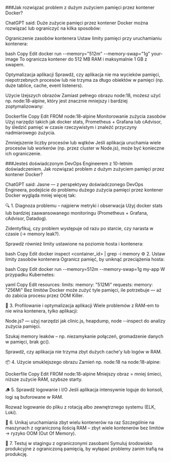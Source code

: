 ###Jak rozwiązać problem z dużym zużyciem pamięci przez kontener Docker?


ChatGPT said:
Duże zużycie pamięci przez kontener Docker można rozwiązać lub ograniczyć na kilka sposobów:

Ograniczenie zasobów kontenera
Ustaw limity pamięci przy uruchamianiu kontenera:

bash
Copy
Edit
docker run --memory="512m" --memory-swap="1g" your-image
To ogranicza kontener do 512 MB RAM i maksymalnie 1 GB z swapem.

Optymalizacja aplikacji
Sprawdź, czy aplikacja nie ma wycieków pamięci, niepotrzebnych procesów lub nie trzyma za długo obiektów w pamięci (np. duże tablice, cache, event listeners).

Użycie lżejszych obrazów
Zamiast pełnego obrazu node:18, możesz użyć np. node:18-alpine, który jest znacznie mniejszy i bardziej zoptymalizowany:

Dockerfile
Copy
Edit
FROM node:18-alpine
Monitorowanie zużycia zasobów
Użyj narzędzi takich jak docker stats, Prometheus + Grafana lub cAdvisor, by śledzić pamięć w czasie rzeczywistym i znaleźć przyczyny nadmiarowego zużycia.

Zmniejszenie liczby procesów lub wątków
Jeśli aplikacja uruchamia wiele procesów lub workerów (np. przez cluster w Node.js), może być konieczne ich ograniczenie.

###Jesteś doświadczonym DevOps Engineerem z 10-letnim doświadczeniem. Jak rozwiązać problem z dużym zużyciem pamięci przez kontener Docker?


ChatGPT said:
Jasne — z perspektywy doświadczonego DevOps Engineera, podejście do problemu dużego zużycia pamięci przez kontener Docker wygląda mniej więcej tak:

🔍 1. Diagnoza problemu – najpierw metryki i obserwacja
Użyj docker stats lub bardziej zaawansowanego monitoringu (Prometheus + Grafana, cAdvisor, Datadog).

Zidentyfikuj, czy problem występuje od razu po starcie, czy narasta w czasie (→ memory leak?).

Sprawdź również limity ustawione na poziomie hosta i kontenera:

bash
Copy
Edit
docker inspect <container_id> | grep -i memory
⚙️ 2. Ustaw limity zasobów kontenera
Ogranicz pamięć, by uniknąć przeciążenia hosta:

bash
Copy
Edit
docker run --memory=512m --memory-swap=1g my-app
W przypadku Kubernetes:

yaml
Copy
Edit
resources:
  limits:
    memory: "512Mi"
  requests:
    memory: "256Mi"
Bez limitów Docker może zużyć tyle pamięci, ile potrzebuje — aż do zabicia procesu przez OOM Killer.

🧼 3. Profilowanie i optymalizacja aplikacji
Wiele problemów z RAM-em to nie wina kontenera, tylko aplikacji:

Node.js? — użyj narzędzi jak clinic.js, heapdump, node --inspect do analizy zużycia pamięci.

Szukaj memory leaków – np. niezamykanie połączeń, gromadzenie danych w pamięci, brak gc().

Sprawdź, czy aplikacja nie trzyma zbyt dużych cache'y lub logów w RAM.

📦 4. Użycie smuklejszego obrazu
Zamień np. node:18 na node:18-alpine:

Dockerfile
Copy
Edit
FROM node:18-alpine
Mniejszy obraz = mniej śmieci, niższe zużycie RAM, szybsze starty.

🪵 5. Sprawdź logowanie i I/O
Jeśli aplikacja intensywnie loguje do konsoli, logi są buforowane w RAM.

Rozważ logowanie do pliku z rotacją albo zewnętrznego systemu (ELK, Loki).

🛑 6. Unikaj uruchamiania zbyt wielu kontenerów na raz
Szczególnie na maszynach z ograniczoną ilością RAM – zbyt wiele kontenerów bez limitów → ryzyko OOM (Out Of Memory).

🧪 7. Testuj w stagingu z ograniczonymi zasobami
Symuluj środowisko produkcyjne z ograniczoną pamięcią, by wyłapać problemy zanim trafią na produkcję.

